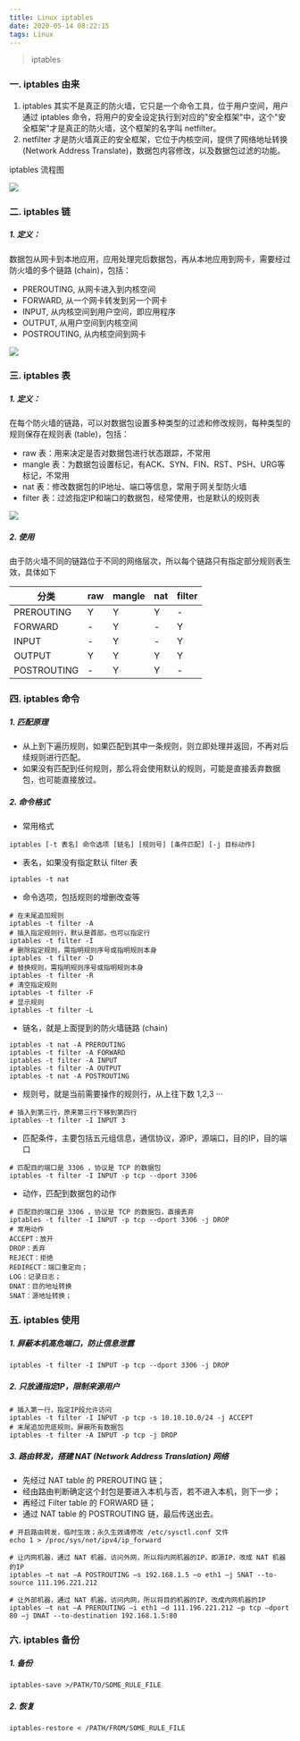 ```yaml
---
title: Linux iptables
date: 2020-05-14 08:22:15
tags: Linux
---
```


> iptables

<!-- more -->

### 一. iptables 由来

1. iptables 其实不是真正的防火墙，它只是一个命令工具，位于用户空间，用户通过 iptables 命令，将用户的安全设定执行到对应的"安全框架"中，这个"安全框架"才是真正的防火墙，这个框架的名字叫 netfilter。
2. netfilter 才是防火墙真正的安全框架，它位于内核空间，提供了网络地址转换(Network Address Translate)，数据包内容修改，以及数据包过滤的功能。

iptables 流程图

![](/img/2020/Linux_iptables.png)


### 二. iptables 链 

##### 1. 定义：
数据包从网卡到本地应用，应用处理完后数据包，再从本地应用到网卡，需要经过防火墙的多个链路 (chain)，包括：
- PREROUTING, 从网卡进入到内核空间
- FORWARD, 从一个网卡转发到另一个网卡
- INPUT, 从内核空间到用户空间，即应用程序
- OUTPUT, 从用户空间到内核空间
- POSTROUTING, 从内核空间到网卡

![](/img/2020/iptables_chain.png)


### 三. iptables 表

##### 1. 定义：
在每个防火墙的链路，可以对数据包设置多种类型的过滤和修改规则，每种类型的规则保存在规则表 (table)，包括：
- raw 表：用来决定是否对数据包进行状态跟踪，不常用
- mangle 表：为数据包设置标记，有ACK、SYN、FIN、RST、PSH、URG等标记，不常用
- nat 表：修改数据包的IP地址、端口等信息，常用于网关型防火墙
- filter 表：过滤指定IP和端口的数据包，经常使用，也是默认的规则表

![](/img/2020/iptables_table.png)


##### 2. 使用
由于防火墙不同的链路位于不同的网络层次，所以每个链路只有指定部分规则表生效，具体如下

分类|raw|mangle|nat|filter
-|-|-|-|-
PREROUTING|Y|Y|Y|-
FORWARD|-|Y|-|Y
INPUT|-|Y|-|Y
OUTPUT|Y|Y|Y|Y
POSTROUTING|-|Y|Y|-


### 四. iptables 命令
##### 1. 匹配原理
- 从上到下遍历规则，如果匹配到其中一条规则，则立即处理并返回，不再对后续规则进行匹配。
- 如果没有匹配到任何规则，那么将会使用默认的规则，可能是直接丢弃数据包，也可能直接放过。


##### 2. 命令格式
- 常用格式

```
iptables [-t 表名] 命令选项 [链名] [规则号] [条件匹配] [-j 目标动作]
```

- 表名，如果没有指定默认 filter 表

```shell
iptables -t nat
```

- 命令选项，包括规则的增删改查等

```shell
# 在末尾追加规则
iptables -t filter -A
# 插入指定规则行，默认是首部，也可以指定行
iptables -t filter -I
# 删除指定规则，需指明规则序号或指明规则本身
iptables -t filter -D
# 替换规则，需指明规则序号或指明规则本身
iptables -t filter -R
# 清空指定规则
iptables -t filter -F
# 显示规则
iptables -t filter -L 
```


- 链名，就是上面提到的防火墙链路 (chain)

```shell
iptables -t nat -A PREROUTING
iptables -t filter -A FORWARD
iptables -t filter -A INPUT
iptables -t filter -A OUTPUT
iptables -t nat -A POSTROUTING
```

- 规则号，就是当前需要操作的规则行，从上往下数 1,2,3 ···


```shell
# 插入到第三行，原来第三行下移到第四行
iptables -t filter -I INPUT 3
```

- 匹配条件，主要包括五元组信息，通信协议，源IP，源端口，目的IP，目的端口

```shell
# 匹配目的端口是 3306 ，协议是 TCP 的数据包
iptables -t filter -I INPUT -p tcp --dport 3306
```

- 动作，匹配到数据包的动作

```shell
# 匹配目的端口是 3306 ，协议是 TCP 的数据包，直接丢弃
iptables -t filter -I INPUT -p tcp --dport 3306 -j DROP
# 常用动作
ACCEPT：放开
DROP：丢弃
REJECT：拒绝
REDIRECT：端口重定向；
LOG：记录日志；
DNAT：目的地址转换
SNAT：源地址转换；
```

### 五. iptables 使用


##### 1. 屏蔽本机高危端口，防止信息泄露

```shell
iptables -t filter -I INPUT -p tcp --dport 3306 -j DROP
```

##### 2. 只放通指定IP，限制来源用户

```shell
# 插入第一行，指定IP段允许访问
iptables -t filter -I INPUT -p tcp -s 10.10.10.0/24 -j ACCEPT
# 末尾追加兜底规则，屏蔽所有数据包
iptables -t filter -A INPUT -p tcp -j DROP
```

##### 3. 路由转发，搭建 NAT (Network Address Translation) 网络
- 先经过 NAT table 的 PREROUTING 链；
- 经由路由判断确定这个封包是要进入本机与否，若不进入本机，则下一步；
- 再经过 Filter table 的 FORWARD 链；
- 通过 NAT table 的 POSTROUTING 链，最后传送出去。

```shell
# 开启路由转发，临时生效；永久生效请修改 /etc/sysctl.conf 文件
echo 1 > /proc/sys/net/ipv4/ip_forward

# 让内网机器，通过 NAT 机器，访问外网，所以将内网机器的IP，即源IP，改成 NAT 机器的IP
iptables –t nat –A POSTROUTING –s 192.168.1.5 –o eth1 –j SNAT --to-source 111.196.221.212

# 让外部机器，通过 NAT 机器，访问内网，所以将目的机器的IP，改成内网机器的IP
iptables –t nat –A PREROUTING –i eth1 –d 111.196.221.212 –p tcp –dport 80 –j DNAT --to-destination 192.168.1.5:80

```

### 六. iptables 备份

##### 1. 备份

```shell
iptables-save >/PATH/TO/SOME_RULE_FILE
```

##### 2. 恢复

```shell
iptables-restore < /PATH/FROM/SOME_RULE_FILE
```